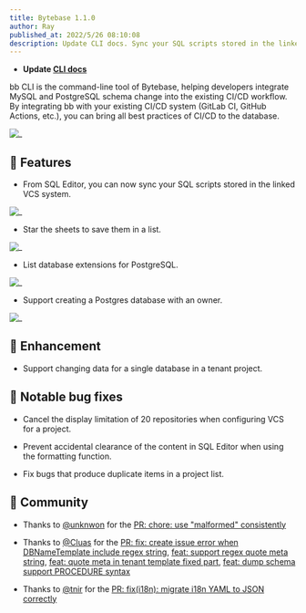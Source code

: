 ```yaml
---
title: Bytebase 1.1.0
author: Ray
published_at: 2022/5/26 08:10:08
description: Update CLI docs. Sync your SQL scripts stored in the linked VCS system. Star the sheets to save them in a list. - List database extensions for PostgreSQL. Support creating a Postgres database with an owner. Support changing data for a single database in a tenant project.
---
```


- **Update [CLI docs](https://www.bytebase.com/docs/cli/overview)**

bb CLI is the command-line tool of Bytebase, helping developers integrate MySQL and PostgreSQL schema change into the existing CI/CD workflow. By integrating bb with your existing CI/CD system (GitLab CI, GitHub Actions, etc.), you can bring all best practices of CI/CD to the database.

![_](/content/changelog/1.1.0/cli.webp)

## 🚀 Features

- From SQL Editor, you can now sync your SQL scripts stored in the linked VCS system.

![_](/content/changelog/1.1.0/sync-sheet-from-vcs.webp)

- Star the sheets to save them in a list.

![_](/content/changelog/1.1.0/star-sheet.webp)

- List database extensions for PostgreSQL.

![_](/content/changelog/1.1.0/pg-extension.webp)

- Support creating a Postgres database with an owner.

![_](/content/changelog/1.1.0/create-pg-database-with-owner.webp)

## 🎄 Enhancement

- Support changing data for a single database in a tenant project.

## 🐞 Notable bug fixes

- Cancel the display limitation of 20 repositories when configuring VCS for a project.

- Prevent accidental clearance of the content in SQL Editor when using the formatting function.

- Fix bugs that produce duplicate items in a project list.

## 🎠 Community

- Thanks to [@unknwon](https://github.com/unknwon) for the [PR: chore: use "malformed" consistently](https://github.com/bytebase/bytebase/pull/1306)

- Thanks to [@Cluas](https://github.com/Cluas) for the [PR: fix: create issue error when DBNameTemplate include regex string](https://github.com/bytebase/bytebase/pull/1295), [feat: support regex quote meta string](https://github.com/bytebase/bytebase/pull/1290), [feat: quote meta in tenant template fixed part](https://github.com/bytebase/bytebase/pull/1282), [feat: dump schema support PROCEDURE syntax](https://github.com/bytebase/bytebase/pull/1291)

- Thanks to [@tnir](https://github.com/tnir) for the [PR: fix(i18n): migrate i18n YAML to JSON correctly](https://github.com/bytebase/bytebase/pull/1233)

<IncludeBlock url="/docs/get-started/install/install-upgrade"></IncludeBlock>
